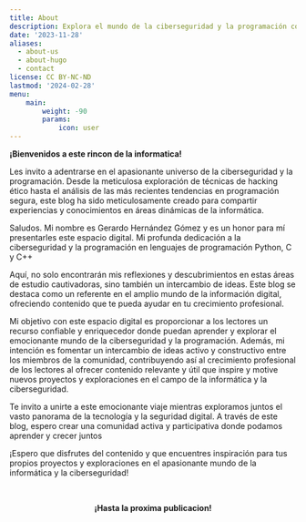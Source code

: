 ```yaml
---
title: About
description: Explora el mundo de la ciberseguridad y la programación conmigo. Bienvenido a mi espacio digital.
date: '2023-11-28'
aliases:
  - about-us
  - about-hugo
  - contact
license: CC BY-NC-ND
lastmod: '2024-02-28'
menu:
    main: 
        weight: -90
        params:
            icon: user
---
```


<strong> ¡Bienvenidos a este rincon de la informatica! </strong>

Les invito a adentrarse en el apasionante universo de la ciberseguridad y la programación. Desde la meticulosa exploración de técnicas de hacking ético hasta el análisis de las más recientes tendencias en programación segura, este blog ha sido meticulosamente creado para compartir experiencias y conocimientos en áreas dinámicas de la informática.

Saludos. Mi nombre es Gerardo Hernández Gómez y es un honor para mí presentarles este espacio digital. Mi profunda dedicación a la ciberseguridad y la programación en lenguajes de programación Python, C y C++

Aquí, no solo encontrarán mis reflexiones y descubrimientos en estas áreas de estudio cautivadoras, sino también un intercambio de ideas. Este blog se destaca como un referente en el amplio mundo de la información digital, ofreciendo contenido que te pueda ayudar en tu crecimiento profesional.

Mi objetivo con este espacio digital es proporcionar a los lectores un recurso confiable y enriquecedor donde puedan aprender y explorar el emocionante mundo de la ciberseguridad y la programación. Además, mi intención es fomentar un intercambio de ideas activo y constructivo entre los miembros de la comunidad, contribuyendo así al crecimiento profesional de los lectores al ofrecer contenido relevante y útil que inspire y motive nuevos proyectos y exploraciones en el campo de la informática y la ciberseguridad.

Te invito a unirte a este emocionante viaje mientras exploramos juntos el vasto panorama de la tecnología y la seguridad digital. A través de este blog, espero crear una comunidad activa y participativa donde podamos aprender y crecer juntos

¡Espero que disfrutes del contenido y que encuentres inspiración para tus propios proyectos y exploraciones en el apasionante mundo de la informática y la ciberseguridad!

<br><center><strong> ¡Hasta la proxima publicacion! </strong><center> 
